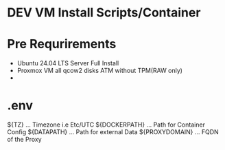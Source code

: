 # DEV VM Install Scripts/Container

# Pre Requrirements

- Ubuntu 24.04 LTS Server Full Install
- Proxmox VM all qcow2 disks ATM without TPM(RAW only)
- 

# .env

${TZ} ... Timezone i.e Etc/UTC
${DOCKERPATH} ... Path for Container Config
${DATAPATH} ... Path for external Data
${PROXYDOMAIN} ... FQDN of the Proxy